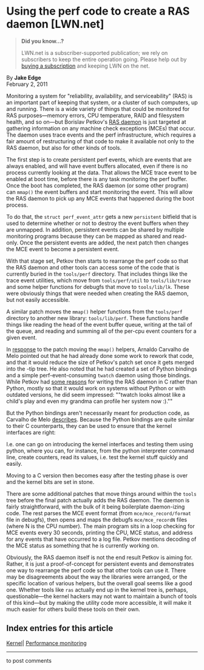 # Using the perf code to create a RAS daemon [LWN.net]

> **Did you know...?**
> 
> LWN.net is a subscriber-supported publication; we rely on subscribers to keep the entire operation going. Please help out by [buying a subscription](/Promo/nst-nag4/subscribe) and keeping LWN on the net. 

By **Jake Edge**  
February 2, 2011 

Monitoring a system for "reliability, availability, and serviceability" (RAS) is an important part of keeping that system, or a cluster of such computers, up and running. There is a wide variety of things that could be monitored for RAS purposes—memory errors, CPU temperature, RAID and filesystem health, and so on—but Borislav Petkov's [RAS daemon](/Articles/424071/) is just targeted at gathering information on any machine check exceptions (MCEs) that occur. The daemon uses trace events and the perf infrastructure, which requires a fair amount of restructuring of that code to make it available not only to the RAS daemon, but also for other kinds of tools. 

The first step is to create persistent perf events, which are events that are always enabled, and will have event buffers allocated, even if there is no process currently looking at the data. That allows the MCE trace event to be enabled at boot time, before there is any task monitoring the perf buffer. Once the boot has completed, the RAS daemon (or some other program) can `mmap()` the event buffers and start monitoring the event. This will allow the RAS daemon to pick up any MCE events that happened during the boot process. 

To do that, the `struct perf_event_attr` gets a new `persistent` bitfield that is used to determine whether or not to destroy the event buffers when they are unmapped. In addition, persistent events can be shared by multiple monitoring programs because they can be mapped as shared and read-only. Once the persistent events are added, the next patch then changes the MCE event to become a persistent event. 

With that stage set, Petkov then starts to rearrange the perf code so that the RAS daemon and other tools can access some of the code that is currently buried in the `tools/perf` directory. That includes things like the trace event utilities, which move from `tools/perf/util` to `tools/lib/trace` and some helper functions for debugfs that move to `tools/lib/lk`. These were obviously things that were needed when creating the RAS daemon, but not easily accessible. 

A similar patch moves the `mmap()` helper functions from the `tools/perf` directory to another new library: `tools/lib/perf`. These functions handle things like reading the head of the event buffer queue, writing at the tail of the queue, and reading and summing all of the per-cpu event counters for a given event. 

In [response](/Articles/426027/) to the patch moving the `mmap()` helpers, Arnaldo Carvalho de Melo pointed out that he had already done some work to rework that code, and that it would reduce the size of Petkov's patch set once it gets merged into the -tip tree. He also noted that he had created a set of Python bindings and a simple perf-event-consuming `twatch` daemon using those bindings. While Petkov had [some reasons](/Articles/426030/) for writing the RAS daemon in C rather than Python, mostly so that it would work on systems without Python or with outdated versions, he did seem impressed: ""twatch looks almost like a child's play and even my grandma can profile her system now :)."" 

But the Python bindings aren't necessarily meant for production code, as Carvalho de Melo [describes](/Articles/426032/). Because the Python bindings are quite similar to their C counterparts, they can be used to ensure that the kernel interfaces are right: 

I.e. one can go on introducing the kernel interfaces and testing them using python, where you can, for instance, from the python interpreter command line, create counters, read its values, i.e. test the kernel stuff quickly and easily. 

Moving to a C version then becomes easy after the testing phase is over and the kernel bits are set in stone. 

There are some additional patches that move things around within the `tools` tree before the final patch actually adds the RAS daemon. The daemon is fairly straightforward, with the bulk of it being boilerplate daemon-izing code. The rest parses the MCE event format (from `mce/mce_record/format` file in debugfs), then opens and maps the debugfs `mce/mce_recordN` files (where N is the CPU number). The main program sits in a loop checking for MCE events every 30 seconds, printing the CPU, MCE status, and address for any events that have occurred to a log file. Petkov mentions decoding of the MCE status as something that he is currently working on. 

Obviously, the RAS daemon itself is not the end result Petkov is aiming for. Rather, it is just a proof-of-concept for persistent events and demonstrates one way to rearrange the perf code so that other tools can use it. There may be disagreements about the way the libraries were arranged, or the specific location of various helpers, but the overall goal seems like a good one. Whether tools like `ras` actually end up in the kernel tree is, perhaps, questionable—the kernel hackers may not want to maintain a bunch of tools of this kind—but by making the utility code more accessible, it will make it much easier for others build these tools on their own. 

  
Index entries for this article  
---  
[Kernel](/Kernel/Index)| [Performance monitoring](/Kernel/Index#Performance_monitoring)  
  


* * *

to post comments 
